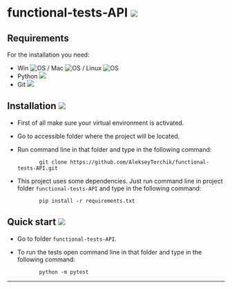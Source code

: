 functional-tests-API ![](https://icons.iconarchive.com/icons/mcdo-design/cats-2/48/dot-Mac-Logo-icon.png)
===============

Requirements
------------

For the installation you need:


- Win ![OS](https://icons.iconarchive.com/icons/kearone/comicons/16/windows-symbol-icon.png)
  / Mac ![OS](https://icons.iconarchive.com/icons/tatice/cristal-intense/16/Apple-multicolor-icon.png)
  / Linux ![OS](https://icons.iconarchive.com/icons/tatice/operating-systems/16/Linux-icon.png)
- Python ![](https://icons.iconarchive.com/icons/cornmanthe3rd/plex/16/Other-python-icon.png)
- Git ![](https://icons.iconarchive.com/icons/papirus-team/papirus-apps/16/git-icon.png)



Installation ![](https://icons.iconarchive.com/icons/hopstarter/soft-scraps/24/Button-Download-icon.png)
------------

* First of all make sure your virtual environment is activated.

* Go to accessible folder where the project will be located.

* Run command line in that folder and type in the following command:
  
             git clone https://github.com/AlekseyTorchik/functional-tests-API.git

* This project uses some dependencies. Just run command line in project folder `functional-tests-API` 
  and type in the following command:
             
             pip install -r requirements.txt
            

Quick start ![](https://secure.webtoolhub.com/static/resources/icons/set46/de215321.png)
------------

* Go to folder `functional-tests-API`.

* To run the tests open command line in that folder and type in the following command:
  
             python -m pytest

------------